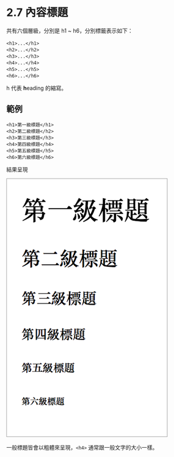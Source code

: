 # 2.7 內容標題

共有六個層級，分別是 h1 ~ h6，分別標籤表示如下：

`<h1>...</h1>`  
`<h2>...</h2>`  
`<h3>...</h3>`  
`<h4>...</h4>`  
`<h5>...</h5>`  
`<h6>...</h6>`

h 代表 **h**eading 的縮寫。

## 範例

```
<h1>第一級標題</h1>
<h2>第二級標題</h2>
<h3>第三級標題</h3>
<h4>第四級標題</h4>
<h5>第五級標題</h5>
<h6>第六級標題</h6>
```

結果呈現

![](/assets/標題.png)

一般標題皆會以粗體來呈現，`<h4>` 通常跟一般文字的大小一樣。

